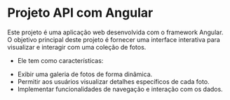 # Projeto API com Angular

Este projeto é uma aplicação web desenvolvida com o framework Angular. O objetivo principal deste projeto é fornecer uma interface interativa para visualizar e interagir com uma coleção de fotos.

- Ele tem como características: </br >
* Exibir uma galeria de fotos de forma dinâmica. </br >
* Permitir aos usuários visualizar detalhes específicos de cada foto. </br >
* Implementar funcionalidades de navegação e interação com os dados.
